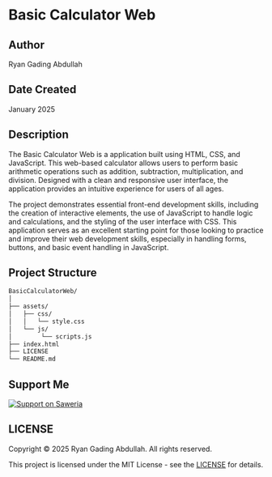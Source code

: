 # Basic Calculator Web

## Author

Ryan Gading Abdullah

## Date Created

January 2025

## Description

The Basic Calculator Web is a application built using HTML, CSS, and JavaScript. This web-based calculator allows users to perform basic arithmetic operations such as addition, subtraction, multiplication, and division. Designed with a clean and responsive user interface, the application provides an intuitive experience for users of all ages.

The project demonstrates essential front-end development skills, including the creation of interactive elements, the use of JavaScript to handle logic and calculations, and the styling of the user interface with CSS. This application serves as an excellent starting point for those looking to practice and improve their web development skills, especially in handling forms, buttons, and basic event handling in JavaScript.

## Project Structure

```bash
BasicCalculatorWeb/
│
├── assets/
│   ├── css/
│   │   └── style.css
│   └── js/
│        └── scripts.js
├── index.html
├── LICENSE
└── README.md
```

## Support Me

<a href="https://saweria.co/RyanGA09" target="_blank">
   <img src="https://img.shields.io/badge/Saweria-Support-orange?logo=saweria&style=for-the-badge" alt="Support on Saweria" />
</a>

## LICENSE

Copyright &copy; 2025 Ryan Gading Abdullah. All rights reserved.

This project is licensed under the MIT License - see the [LICENSE](LICENSE) for details.
